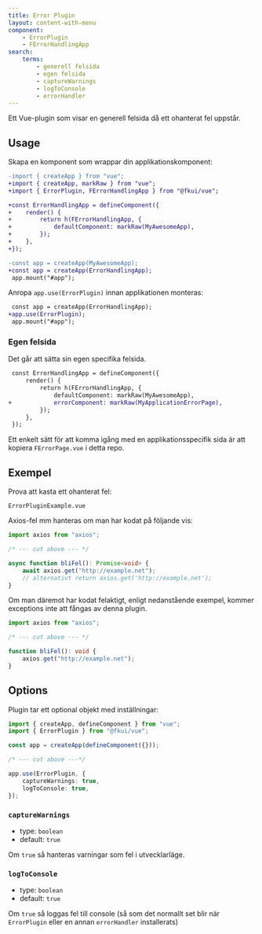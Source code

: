 ```yaml
---
title: Error Plugin
layout: content-with-menu
component:
    - ErrorPlugin
    - FErrorHandlingApp
search:
    terms:
        - generell felsida
        - egen felsida
        - captureWarnings
        - logToConsole
        - errorHandler
---
```


Ett Vue-plugin som visar en generell felsida då ett ohanterat fel uppstår.

## Usage

Skapa en komponent som wrappar din applikationskomponent:

```diff
-import { createApp } from "vue";
+import { createApp, markRaw } from "vue";
+import { ErrorPlugin, FErrorHandlingApp } from "@fkui/vue";

+const ErrorHandlingApp = defineComponent({
+    render() {
+        return h(FErrorHandlingApp, {
+            defaultComponent: markRaw(MyAwesomeApp),
+        });
+    },
+});

-const app = createApp(MyAwesomeApp);
+const app = createApp(ErrorHandlingApp);
 app.mount("#app");
```

Anropa `app.use(ErrorPlugin)` innan applikationen monteras:

```diff
 const app = createApp(ErrorHandlingApp);
+app.use(ErrorPlugin);
 app.mount("#app");
```

### Egen felsida

Det går att sätta sin egen specifika felsida.

```diff
 const ErrorHandlingApp = defineComponent({
     render() {
         return h(FErrorHandlingApp, {
             defaultComponent: markRaw(MyAwesomeApp),
+            errorComponent: markRaw(MyApplicationErrorPage),
         });
     },
 });
```

Ett enkelt sätt för att komma igång med en applikationsspecifik sida är att kopiera `FErrorPage.vue` i detta repo.

## Exempel

Prova att kasta ett ohanterat fel:

```import
ErrorPluginExample.vue
```

Axios-fel mm hanteras om man har kodat på följande vis:

```ts
import axios from "axios";

/* --- cut above --- */

async function bliFel(): Promise<void> {
    await axios.get("http://example.net");
    // alternativt return axios.get('http://example.net');
}
```

Om man däremot har kodat felaktigt, enligt nedanstående exempel, kommer exceptions inte att fångas av denna plugin.

```ts
import axios from "axios";

/* --- cut above --- */

function bliFel(): void {
    axios.get("http://example.net");
}
```

## Options

Plugin tar ett optional objekt med inställningar:

```ts
import { createApp, defineComponent } from "vue";
import { ErrorPlugin } from "@fkui/vue";

const app = createApp(defineComponent({}));

/* --- cut above ---*/

app.use(ErrorPlugin, {
    captureWarnings: true,
    logToConsole: true,
});
```

### `captureWarnings`

- type: `boolean`
- default: `true`

Om `true` så hanteras varningar som fel i utvecklarläge.

### `logToConsole`

- type: `boolean`
- default: `true`

Om `true` så loggas fel till console (så som det normallt set blir när `ErrorPlugin` eller en annan `errorHandler` installerats)
